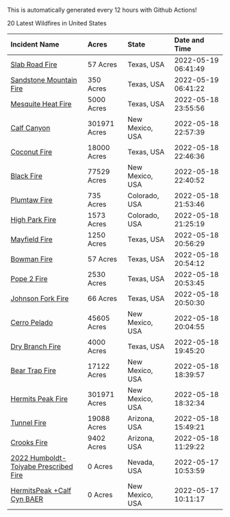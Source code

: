 This is automatically generated every 12 hours with Github Actions!

20 Latest Wildfires in United States

 | Incident Name | Acres | State | Date and Time |
|:---|:---|:---|:---|
| [Slab Road Fire](https://inciweb.nwcg.gov/incident/8111/) | 57 Acres | Texas, USA | 2022-05-19 06:41:49 |
| [Sandstone Mountain Fire](https://inciweb.nwcg.gov/incident/8114/) | 350 Acres | Texas, USA | 2022-05-19 06:41:22 |
| [Mesquite Heat Fire](https://inciweb.nwcg.gov/incident/8108/) | 5000 Acres | Texas, USA | 2022-05-18 23:55:56 |
| [Calf Canyon](https://inciweb.nwcg.gov/incident/8069/) | 301971 Acres | New Mexico, USA | 2022-05-18 22:57:39 |
| [Coconut Fire](https://inciweb.nwcg.gov/incident/8109/) | 18000 Acres | Texas, USA | 2022-05-18 22:46:36 |
| [Black Fire](https://inciweb.nwcg.gov/incident/8103/) | 77529 Acres | New Mexico, USA | 2022-05-18 22:40:52 |
| [Plumtaw Fire](https://inciweb.nwcg.gov/incident/8113/) | 735 Acres | Colorado, USA | 2022-05-18 21:53:46 |
| [High Park Fire](https://inciweb.nwcg.gov/incident/8102/) | 1573 Acres | Colorado, USA | 2022-05-18 21:25:19 |
| [Mayfield Fire](https://inciweb.nwcg.gov/incident/8112/) | 1250 Acres | Texas, USA | 2022-05-18 20:56:29 |
| [Bowman Fire](https://inciweb.nwcg.gov/incident/8110/) | 57 Acres | Texas, USA | 2022-05-18 20:54:12 |
| [Pope 2 Fire](https://inciweb.nwcg.gov/incident/8106/) | 2530 Acres | Texas, USA | 2022-05-18 20:53:45 |
| [Johnson Fork Fire](https://inciweb.nwcg.gov/incident/8107/) | 66 Acres | Texas, USA | 2022-05-18 20:50:30 |
| [Cerro Pelado](https://inciweb.nwcg.gov/incident/8075/) | 45605 Acres | New Mexico, USA | 2022-05-18 20:04:55 |
| [Dry Branch Fire](https://inciweb.nwcg.gov/incident/8115/) | 4000 Acres | Texas, USA | 2022-05-18 19:45:20 |
| [Bear Trap Fire](https://inciweb.nwcg.gov/incident/8093/) | 17122 Acres | New Mexico, USA | 2022-05-18 18:39:57 |
| [Hermits Peak Fire](https://inciweb.nwcg.gov/incident/8049/) | 301971 Acres | New Mexico, USA | 2022-05-18 18:32:34 |
| [Tunnel Fire](https://inciweb.nwcg.gov/incident/8068/) | 19088 Acres | Arizona, USA | 2022-05-18 15:49:21 |
| [Crooks Fire](https://inciweb.nwcg.gov/incident/8067/) | 9402 Acres | Arizona, USA | 2022-05-18 11:29:22 |
| [2022 Humboldt-Toiyabe Prescribed Fire](https://inciweb.nwcg.gov/incident/7310/) | 0 Acres | Nevada, USA | 2022-05-17 10:53:59 |
| [HermitsPeak +Calf Cyn BAER](https://inciweb.nwcg.gov/incident/8104/) | 0 Acres | New Mexico, USA | 2022-05-17 10:11:17 |
